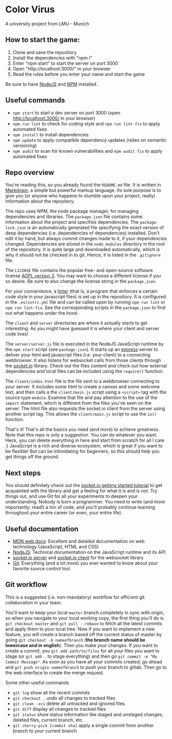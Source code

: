 # Color Virus 
A university project from LMU - Munich

## How to start the game: 

1. Clone and save the repository
2. Install the dependencies with "npm i"
3. Enter "npm start" to start the server on port 3000
4. Open "http://localhost:3000/" in your browser
5. Read the rules before you enter your name and start the game

Be sure to have [NodeJS](https://nodejs.org/en/) and [NPM](https://www.npmjs.com/) installed.

## Useful commands

- `npm start` to start a dev server on port 3000 (open [http://localhost:3000/](http://localhost:3000/) in your browser)
- `npm run lint` to check for coding style and `npm run lint-fix` to apply automated fixes
- `npm install` to install dependencies
- `npm update` to apply compatible dependency updates (relies on semantic versioning)
- `npm audit` to scan for known vulnerabilities and `npm audit fix` to apply automated fixes

## Repo overview

You're reading this, so you already found the `README.md` file. It is written in [Markdown](https://markdown.de/), a simple but powerful markup language. Its sole purpose is to give you (or anyone who happens to stumble upon your project, really) information about the repository.

The repo uses NPM, the node package manager, for managing dependencies and libraries. The `package.json` file contains some information about the project and specifies dependencies. The `package-lock.json` is an automatically generated file specifying the exact version of deep dependencies (i.e. dependencies of dependencies) installed. Don't edit it by hand, but always commit changes made to it, if your dependencies changed. Dependencies are stored in the `node_modules` directory in the root of the repository. It is quite large and downloaded automatically, which is why it should not be checked in to git. Hence, it is listed in the `.gitignore` file.

The `LICENSE` file contains the popular free- and open-source software license [AGPL version 3](https://choosealicense.com/licenses/agpl-3.0/). You may want to choose a different license if you so desire. Be sure to also change the license string in the `package.json`.

For your convenience, a [linter](https://www.npmjs.com/package/eslint) (that is, a program that enforces a certain code style in your javascript files) is set up in the repository. It is configured in the `.eslintrc.yml` file and can be called upon by running `npm run lint` or `npm run lint-fix`. See the corresponding scripts in the `package.json` to find out what happens under the hood.

The `client` and `server` directories are where it actually starts to get interesting: As you might have guessed it is where your client and server code lives!

The `server/server.js` file is executed in the NodeJS JavaScript runtime by the `npm start` script (see `package.json`). It starts up an [express](https://www.npmjs.com/package/express) server to deliver your html and javascript files (i.e. your client) to a connecting webbrowser. It also listens for websocket calls from those clients through the [socket.io](https://www.npmjs.com/package/socket.io) library. Check out the files content and check out how external dependencies and local files can be included using the `require()` function.

The `client/index.html` file is the file sent to a webbrowser connecting to your server. It includes some html to create a canvas and some welcome text, and then calls a the `client/main.js` script using a `<script>` tag with the source type `module`. Examine that file and pay attention to the use of the `import` statement, which is different from the files you've seen on the server. The html file also requests the socket.io client from the server using another script tag. This allows the `client/main.js` script to use the `io()` function.

That's it! That's all the basics you need (and more) to achieve greatness. Note that this repo is only a suggestion. You can do whatever you want. Heck, you can delete everything in here and start from scratch for all I care :) JavaScript is a rich and diverse ecosystem, which is great if you want to be flexible! But can be intimidating for beginners, so this should help you get things off the ground.

## Next steps

You should definitely check out the [socket.io getting started tutorial](https://socket.io/get-started/chat/) to get acquainted with the library and get a feeling for what it is and is not. Try things out, and use Git for all your experiments to deepen your understanding. Nobody is born a programmer. You need to write (and more importantly: read!) a ton of code, and you'll probably continue learning throughout your entire career (or even, your entire life).

## Useful documentation

- [MDN web docs](https://developer.mozilla.org/en-US/docs/Web): Excellent and detailed documentation on web technology (JavaScript, HTML and CSS)
- [NodeJS](https://nodejs.org/docs/latest/api/): Technical documentation on the JavaScript runtime and its API
- [socket.io server](https://socket.io/docs/server-api/) and [socket.io client](https://socket.io/docs/client-api/) for the websocket library
- [Git](https://git-scm.com/doc): Everything (and a lot more) you ever wanted to know about your favorite source control tool

## Git workflow

This is a suggested (i.e. non-mandatory) workflow for efficient git collaboration in your team.

You'll want to keep your local `master` branch completely in sync with origin, so when you navigate to your local working copy, the first thing you'll do is `git checkout master` and `git pull --rebase` to fetch all the latest commits and apply them to your local tree. Now if you want to implement a new feature, you will create a branch based off the current status of master by going `git checkout -b nameofbranch` (**the branch name should be lowercase and in english**). Then you make your changes. If you want to create a commit, you `git add path/to/files` for all your files you want to stage (or `git add .` to stage everything) and then go `git commit -m "My Commit Message"`. As soon as you have all your commits created, go ahead and `git push origin nameofbranch` to push your branch to gitlab. Then go to the web interface to create the merge request.

Some other useful commands

- `git log` show all the recent commits
- `git checkout .` undo all changes to tracked files
- `git clean -xci` delete all untracked and ignored files
- `git diff` display all changes to tracked files
- `git status` show status information like staged and unstaged changes, deleted files, current branch, etc.
- `git cherry-pick [commit sha]` apply a single commit from another branch to your current branch
